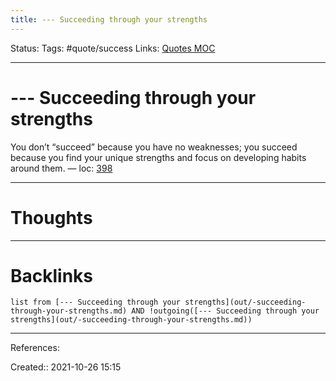 ```yaml
---
title: --- Succeeding through your strengths
---
```

Status: 
Tags: #quote/success
Links: [Quotes MOC](out/quotes-moc.md)
___
# --- Succeeding through your strengths
You don’t “succeed” because you have no weaknesses; you succeed because you find your unique strengths and focus on developing habits around them. — loc: [398]()

---
# Thoughts
___
# Backlinks
```dataview
list from [--- Succeeding through your strengths](out/-succeeding-through-your-strengths.md) AND !outgoing([--- Succeeding through your strengths](out/-succeeding-through-your-strengths.md))
```
___
References:

Created:: 2021-10-26 15:15
